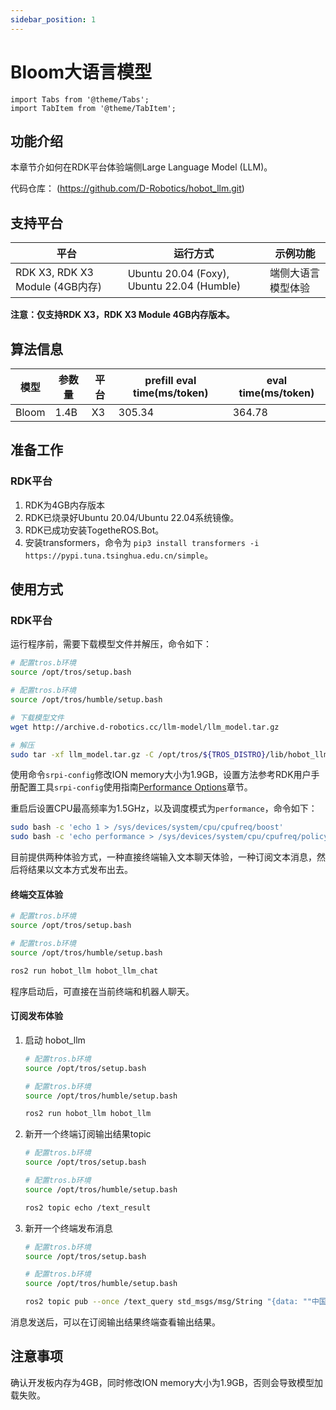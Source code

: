 ```yaml
---
sidebar_position: 1
---
```


# Bloom大语言模型

```mdx-code-block
import Tabs from '@theme/Tabs';
import TabItem from '@theme/TabItem';
```

## 功能介绍

本章节介如何在RDK平台体验端侧Large Language Model (LLM)。

代码仓库： (https://github.com/D-Robotics/hobot_llm.git)

## 支持平台

| 平台                            | 运行方式     | 示例功能           |
| ------------------------------- | ------------ | ------------------ |
| RDK X3, RDK X3 Module (4GB内存) | Ubuntu 20.04 (Foxy), Ubuntu 22.04 (Humble) | 端侧大语言模型体验 |

**注意：仅支持RDK X3，RDK X3 Module 4GB内存版本。**

## 算法信息

| 模型 | 参数量 | 平台 | prefill eval time(ms/token) | eval time(ms/token) |
| ---- | ---- | ---- | ------------ | ---- |
| Bloom| 1.4B | X3 | 305.34 | 364.78 |

## 准备工作

### RDK平台

1. RDK为4GB内存版本
2. RDK已烧录好Ubuntu 20.04/Ubuntu 22.04系统镜像。
3. RDK已成功安装TogetheROS.Bot。
4. 安装transformers，命令为 `pip3 install transformers -i https://pypi.tuna.tsinghua.edu.cn/simple`。

## 使用方式

### RDK平台

运行程序前，需要下载模型文件并解压，命令如下：

 <Tabs groupId="tros-distro">
 <TabItem value="foxy" label="Foxy">

 ```bash
 # 配置tros.b环境
 source /opt/tros/setup.bash
 ```

 </TabItem>
 <TabItem value="humble" label="Humble">

 ```bash
 # 配置tros.b环境
 source /opt/tros/humble/setup.bash
 ```

 </TabItem>
 </Tabs>

```bash
# 下载模型文件
wget http://archive.d-robotics.cc/llm-model/llm_model.tar.gz

# 解压
sudo tar -xf llm_model.tar.gz -C /opt/tros/${TROS_DISTRO}/lib/hobot_llm/
```

使用命令`srpi-config`修改ION memory大小为1.9GB，设置方法参考RDK用户手册配置工具`srpi-config`使用指南[Performance Options](https://developer.d-robotics.cc/rdk_doc/System_configuration/srpi-config#performance-options)章节。

重启后设置CPU最高频率为1.5GHz，以及调度模式为`performance`，命令如下：

```bash
sudo bash -c 'echo 1 > /sys/devices/system/cpu/cpufreq/boost'
sudo bash -c 'echo performance > /sys/devices/system/cpu/cpufreq/policy0/scaling_governor'
```

目前提供两种体验方式，一种直接终端输入文本聊天体验，一种订阅文本消息，然后将结果以文本方式发布出去。

#### 终端交互体验

<Tabs groupId="tros-distro">
<TabItem value="foxy" label="Foxy">

```bash
# 配置tros.b环境
source /opt/tros/setup.bash
```

</TabItem>

<TabItem value="humble" label="Humble">

```bash
# 配置tros.b环境
source /opt/tros/humble/setup.bash
```

</TabItem>

</Tabs>

```bash
ros2 run hobot_llm hobot_llm_chat
```

程序启动后，可直接在当前终端和机器人聊天。

#### 订阅发布体验

1. 启动 hobot_llm

    <Tabs groupId="tros-distro">
    <TabItem value="foxy" label="Foxy">

    ```bash
    # 配置tros.b环境
    source /opt/tros/setup.bash
    ```

    </TabItem>

    <TabItem value="humble" label="Humble">

    ```bash
    # 配置tros.b环境
    source /opt/tros/humble/setup.bash
    ```

    </TabItem>

    </Tabs>

    ```bash
    ros2 run hobot_llm hobot_llm
    ```

2. 新开一个终端订阅输出结果topic

    <Tabs groupId="tros-distro">
    <TabItem value="foxy" label="Foxy">

    ```bash
    # 配置tros.b环境
    source /opt/tros/setup.bash
    ```

    </TabItem>

    <TabItem value="humble" label="Humble">

    ```bash
    # 配置tros.b环境
    source /opt/tros/humble/setup.bash
    ```

    </TabItem>

    </Tabs>

    ```bash
    ros2 topic echo /text_result
    ```

3. 新开一个终端发布消息

    <Tabs groupId="tros-distro">
    <TabItem value="foxy" label="Foxy">

    ```bash
    # 配置tros.b环境
    source /opt/tros/setup.bash
    ```

    </TabItem>

    <TabItem value="humble" label="Humble">

    ```bash
    # 配置tros.b环境
    source /opt/tros/humble/setup.bash
    ```

    </TabItem>

    </Tabs>

    ```bash
    ros2 topic pub --once /text_query std_msgs/msg/String "{data: ""中国的首都是哪里""}"
    ```

消息发送后，可以在订阅输出结果终端查看输出结果。

## 注意事项

确认开发板内存为4GB，同时修改ION memory大小为1.9GB，否则会导致模型加载失败。
